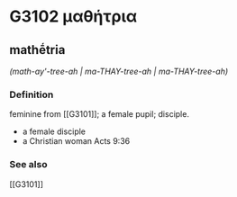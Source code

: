 # G3102 μαθήτρια

## mathḗtria

_(math-ay'-tree-ah | ma-THAY-tree-ah | ma-THAY-tree-ah)_

### Definition

feminine from [[G3101]]; a female pupil; disciple.

- a female disciple
- a Christian woman Acts 9:36

### See also

[[G3101]]

